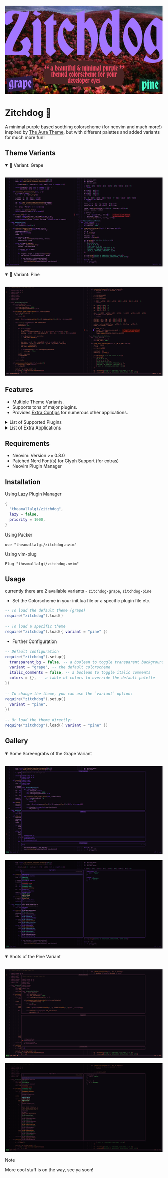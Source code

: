 ![HEADER IMAGE](https://github.com/theamallalgi/zitchdog/blob/main/docs/assets/header.png?raw=true)

# Zitchdog 🦑
A minimal purple based soothing colorscheme (for neovim and much more!) inspired by [The Aura Theme](https://github.com/daltonmenezes/aura-theme/), but with different palettes and added variants for much more fun!

## Theme Variants

<details open>
	<summary>🍇 Variant: Grape</summary>
</br>

![Grape Variant](https://github.com/theamallalgi/zitchdog/blob/main/docs/assets/grape-1.png?raw=true)
</details>

<details open>
	<summary>🌲 Variant: Pine</summary>
	</br>

![Pine Variant](https://github.com/theamallalgi/zitchdog/blob/main/docs/assets/pine-1.png?raw=true)
</details>

## Features

- Multiple Theme Variants.
- Supports tons of major plugins.
- Provides [Extra Configs](https://github.com/theamallalgi/zitchdog/tree/main/extras) for numerous other applications.

<details>
<summary>List of Supported Plugins</summary>
</br>

<!-- plugins:start -->

| Plugin | Source |
| --- | --- |
| [aerial.nvim](https://github.com/stevearc/aerial.nvim) | [`aerial`](lua/zitchdog/groups/aerial.lua) |
| [ale](https://github.com/dense-analysis/ale) | [`ale`](lua/zitchdog/groups/ale.lua) |
| [alpha-nvim](https://github.com/goolord/alpha-nvim) | [`alpha`](lua/zitchdog/groups/alpha.lua) |
| [barbar.nvim](https://github.com/romgrk/barbar.nvim) | [`barbar`](lua/zitchdog/groups/barbar.lua) |
| [blink.cmp](https://github.com/Saghen/blink.cmp) | [`blink`](lua/zitchdog/groups/blink.lua) |
| [bufferline.nvim](https://github.com/akinsho/bufferline.nvim) | [`bufferline`](lua/zitchdog/groups/bufferline.lua) |
| [nvim-cmp](https://github.com/hrsh7th/nvim-cmp) | [`cmp`](lua/zitchdog/groups/cmp.lua) |
| [codeium.nvim](https://github.com/Exafunction/codeium.nvim) | [`codeium`](lua/zitchdog/groups/codeium.lua) |
| [copilot.lua](https://github.com/zbirenbaum/copilot.lua) | [`copilot`](lua/zitchdog/groups/copilot.lua) |
| [nvim-dap](https://github.com/mfussenegger/nvim-dap) | [`dap`](lua/zitchdog/groups/dap.lua) |
| [dashboard-nvim](https://github.com/nvimdev/dashboard-nvim) | [`dashboard`](lua/zitchdog/groups/dashboard.lua) |
| [flash.nvim](https://github.com/folke/flash.nvim) | [`flash`](lua/zitchdog/groups/flash.lua) |
| [fzf-lua](https://github.com/ibhagwan/fzf-lua) | [`fzf`](lua/zitchdog/groups/fzf.lua) |
| [vim-gitgutter](https://github.com/airblade/vim-gitgutter) | [`gitgutter`](lua/zitchdog/groups/gitgutter.lua) |
| [gitsigns.nvim](https://github.com/lewis6991/gitsigns.nvim) | [`gitsigns`](lua/zitchdog/groups/gitsigns.lua) |
| [glyph-palette.vim](https://github.com/lambdalisue/glyph-palette.vim) | [`glyph-palette`](lua/zitchdog/groups/glyph-palette.lua) |
| [grug-far.nvim](https://github.com/MagicDuck/grug-far.nvim) | [`grug-far`](lua/zitchdog/groups/grug-far.lua) |
| [headlines.nvim](https://github.com/lukas-reineke/headlines.nvim) | [`headlines`](lua/zitchdog/groups/headlines.lua) |
| [hop.nvim](https://github.com/phaazon/hop.nvim) | [`hop`](lua/zitchdog/groups/hop.lua) |
| [vim-illuminate](https://github.com/RRethy/vim-illuminate) | [`illuminate`](lua/zitchdog/groups/illuminate.lua) |
| [indent-blankline.nvim](https://github.com/lukas-reineke/indent-blankline.nvim) | [`indent-blankline`](lua/zitchdog/groups/indent-blankline.lua) |
| [indentmini.nvim](https://github.com/nvimdev/indentmini.nvim) | [`indentmini`](lua/zitchdog/groups/indentmini.lua) |
| [lazy.nvim](https://github.com/folke/lazy.nvim) | [`lazy`](lua/zitchdog/groups/lazy.lua) |
| [leap.nvim](https://github.com/ggandor/leap.nvim) | [`leap`](lua/zitchdog/groups/leap.lua) |
| [lspsaga.nvim](https://github.com/glepnir/lspsaga.nvim) | [`lspsaga`](lua/zitchdog/groups/lspsaga.lua) |
| [mini.animate](https://github.com/echasnovski/mini.animate) | [`mini_animate`](lua/zitchdog/groups/mini_animate.lua) |
| [mini.clue](https://github.com/echasnovski/mini.clue) | [`mini_clue`](lua/zitchdog/groups/mini_clue.lua) |
| [mini.completion](https://github.com/echasnovski/mini.completion) | [`mini_completion`](lua/zitchdog/groups/mini_completion.lua) |
| [mini.cursorword](https://github.com/echasnovski/mini.cursorword) | [`mini_cursorword`](lua/zitchdog/groups/mini_cursorword.lua) |
| [mini.deps](https://github.com/echasnovski/mini.deps) | [`mini_deps`](lua/zitchdog/groups/mini_deps.lua) |
| [mini.diff](https://github.com/echasnovski/mini.diff) | [`mini_diff`](lua/zitchdog/groups/mini_diff.lua) |
| [mini.files](https://github.com/echasnovski/mini.files) | [`mini_files`](lua/zitchdog/groups/mini_files.lua) |
| [mini.hipatterns](https://github.com/echasnovski/mini.hipatterns) | [`mini_hipatterns`](lua/zitchdog/groups/mini_hipatterns.lua) |
| [mini.icons](https://github.com/echasnovski/mini.icons) | [`mini_icons`](lua/zitchdog/groups/mini_icons.lua) |
| [mini.indentscope](https://github.com/echasnovski/mini.indentscope) | [`mini_indentscope`](lua/zitchdog/groups/mini_indentscope.lua) |
| [mini.jump](https://github.com/echasnovski/mini.jump) | [`mini_jump`](lua/zitchdog/groups/mini_jump.lua) |
| [mini.map](https://github.com/echasnovski/mini.map) | [`mini_map`](lua/zitchdog/groups/mini_map.lua) |
| [mini.notify](https://github.com/echasnovski/mini.notify) | [`mini_notify`](lua/zitchdog/groups/mini_notify.lua) |
| [mini.operators](https://github.com/echasnovski/mini.operators) | [`mini_operators`](lua/zitchdog/groups/mini_operators.lua) |
| [mini.pick](https://github.com/echasnovski/mini.pick) | [`mini_pick`](lua/zitchdog/groups/mini_pick.lua) |
| [mini.starter](https://github.com/echasnovski/mini.starter) | [`mini_starter`](lua/zitchdog/groups/mini_starter.lua) |
| [mini.statusline](https://github.com/echasnovski/mini.statusline) | [`mini_statusline`](lua/zitchdog/groups/mini_statusline.lua) |
| [mini.surround](https://github.com/echasnovski/mini.surround) | [`mini_surround`](lua/zitchdog/groups/mini_surround.lua) |
| [mini.tabline](https://github.com/echasnovski/mini.tabline) | [`mini_tabline`](lua/zitchdog/groups/mini_tabline.lua) |
| [mini.test](https://github.com/echasnovski/mini.test) | [`mini_test`](lua/zitchdog/groups/mini_test.lua) |
| [mini.trailspace](https://github.com/echasnovski/mini.trailspace) | [`mini_trailspace`](lua/zitchdog/groups/mini_trailspace.lua) |
| [nvim-navic](https://github.com/SmiteshP/nvim-navic) | [`navic`](lua/zitchdog/groups/navic.lua) |
| [neo-tree.nvim](https://github.com/nvim-neo-tree/neo-tree.nvim) | [`neo-tree`](lua/zitchdog/groups/neo-tree.lua) |
| [neogit](https://github.com/TimUntersberger/neogit) | [`neogit`](lua/zitchdog/groups/neogit.lua) |
| [neotest](https://github.com/nvim-neotest/neotest) | [`neotest`](lua/zitchdog/groups/neotest.lua) |
| [noice.nvim](https://github.com/folke/noice.nvim) | [`noice`](lua/zitchdog/groups/noice.lua) |
| [nvim-notify](https://github.com/rcarriga/nvim-notify) | [`notify`](lua/zitchdog/groups/notify.lua) |
| [nvim-tree.lua](https://github.com/kyazdani42/nvim-tree.lua) | [`nvim-tree`](lua/zitchdog/groups/nvim-tree.lua) |
| [octo.nvim](https://github.com/pwntester/octo.nvim) | [`octo`](lua/zitchdog/groups/octo.lua) |
| [rainbow-delimiters.nvim](https://github.com/HiPhish/rainbow-delimiters.nvim) | [`rainbow`](lua/zitchdog/groups/rainbow.lua) |
| [render-markdown.nvim](https://github.com/MeanderingProgrammer/render-markdown.nvim) | [`render-markdown`](lua/zitchdog/groups/render-markdown.lua) |
| [nvim-scrollbar](https://github.com/petertriho/nvim-scrollbar) | [`scrollbar`](lua/zitchdog/groups/scrollbar.lua) |
| [snacks.nvim](https://github.com/folke/snacks.nvim) | [`snacks`](lua/zitchdog/groups/snacks.lua) |
| [vim-sneak](https://github.com/justinmk/vim-sneak) | [`sneak`](lua/zitchdog/groups/sneak.lua) |
| [supermaven-nvim](https://github.com/supermaven-inc/supermaven-nvim) | [`supermaven`](lua/zitchdog/groups/supermaven.lua) |
| [telescope.nvim](https://github.com/nvim-telescope/telescope.nvim) | [`telescope`](lua/zitchdog/groups/telescope.lua) |
| [nvim-treesitter-context](https://github.com/nvim-treesitter/nvim-treesitter-context) | [`treesitter-context`](lua/zitchdog/groups/treesitter-context.lua) |
| [trouble.nvim](https://github.com/folke/trouble.nvim) | [`trouble`](lua/zitchdog/groups/trouble.lua) |
| [vimwiki](https://github.com/vimwiki/vimwiki) | [`vimwiki`](lua/zitchdog/groups/vimwiki.lua) |
| [which-key.nvim](https://github.com/folke/which-key.nvim) | [`which-key`](lua/zitchdog/groups/which-key.lua) |
| [yanky.nvim](https://github.com/gbprod/yanky.nvim) | [`yanky`](lua/zitchdog/groups/yanky.lua) |

<!-- plugins:end -->

</details>

<details>
<summary>List of Extra Applications</summary>
</br>

<!-- extras:start -->

| Tool | Extra |
| --- | --- |
| [Alacritty](https://github.com/alacritty/alacritty) | [extras/alacritty](extras/alacritty) |
| [Fish](https://fishshell.com/docs/current/index.html) | [extras/fish](extras/fish) |
| [Fish Themes](https://fishshell.com/docs/current/interactive.html#syntax-highlighting) | [extras/fish_themes](extras/fish_themes) |
| [Fzf](https://github.com/junegunn/fzf) | [extras/fzf](extras/fzf) |
| [Ghostty](https://github.com/ghostty-org/ghostty) | [extras/ghostty](extras/ghostty) |
| [GNOME Terminal](https://gitlab.gnome.org/GNOME/gnome-terminal) | [extras/gnome_terminal](extras/gnome_terminal) |
| [iTerm](https://iterm2.com/) | [extras/iterm](extras/iterm) |
| [Kitty](https://sw.kovidgoyal.net/kitty/conf.html) | [extras/kitty](extras/kitty) |
| [Lazygit](https://github.com/jesseduffield/lazygit) | [extras/lazygit](extras/lazygit) |
| [Lua Table](https://www.lua.org) | [extras/lua](extras/lua) |
| [Sublime Text](https://www.sublimetext.com/docs/themes) | [extras/sublime](extras/sublime) |
| [Terminator](https://gnome-terminator.readthedocs.io/en/latest/config.html) | [extras/terminator](extras/terminator) |
| [Termux](https://termux.dev/) | [extras/termux](extras/termux) |
| [Tmux](https://github.com/tmux/tmux/wiki) | [extras/tmux](extras/tmux) |
| [Vimium](https://vimium.github.io/) | [extras/vimium](extras/vimium) |
| [WezTerm](https://wezfurlong.org/wezterm/config/files.html) | [extras/wezterm](extras/wezterm) |
| [Windows Terminal](https://aka.ms/terminal-documentation) | [extras/windows_terminal](extras/windows_terminal) |
| [Yazi](https://github.com/sxyazi/yazi) | [extras/yazi](extras/yazi) |

<!-- extras:end -->

</details>

## Requirements
- Neovim: Version >= 0.8.0
- Patched Nerd Font(s) for Glyph Support (for extras)
- Neovim Plugin Manager

## Installation

Using Lazy Plugin Manager
```lua
{
  "theamallalgi/zitchdog",
  lazy = false,
  priority = 1000,
}
```
Using Packer
```vim
use "theamallalgi/zitchdog.nvim"
```

Using vim-plug
```vim
Plug "theamallalgi/zitchdog.nvim"
```

## Usage
currently there are 2 available variants - `zitchdog-grape`, `zitchdog-pine`

- Set the Colorscheme in your init.lua file or a specific plugin file etc.

```lua
-- To load the default theme (grape)
require("zitchdog").load()

-- To load a specific theme
require("zitchdog").load({ variant = "pine" })
```

- Further Configuration

```lua
-- Default configuration
require("zitchdog").setup({
  transparent_bg = false, -- a boolean to toggle transparent background
  variant = "grape", -- the default colorscheme
  italic_comments = false, -- a boolean to toggle italic comments
  colors = {}, -- a table of colors to override the default palette
})

-- To change the theme, you can use the `variant` option:
require("zitchdog").setup({
  variant = "pine",
})

-- Or load the theme directly:
require("zitchdog").load({ variant = "pine" })
```

## Gallery

<details open>
	<summary>Some Screengrabs of the Grape Variant</summary>
	</br>

![Code](https://github.com/theamallalgi/zitchdog/blob/main/docs/assets/grape-2.png?raw=true)

![Code](https://github.com/theamallalgi/zitchdog/blob/main/docs/assets/grape-3.png?raw=true)
</details>

<details open>
	<summary>Shots of the Pine Variant</summary>
	</br>

![Code](https://github.com/theamallalgi/zitchdog/blob/main/docs/assets/pine-2.png?raw=true)

![Code](https://github.com/theamallalgi/zitchdog/blob/main/docs/assets/pine-3.png?raw=true)
</details>

> [!NOTE]
> More cool stuff is on the way, see ya soon!
